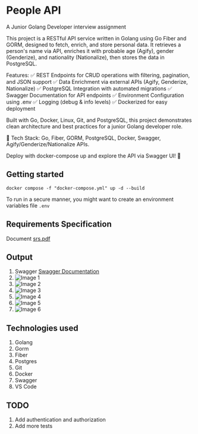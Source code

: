 # People API

A Junior Golang Developer interview assignment

This project is a RESTful API service written in Golang using Go Fiber and GORM, designed to fetch, enrich, and store personal data. It retrieves a person's name via API, enriches it with probable age (Agify), gender (Genderize), and nationality (Nationalize), then stores the data in PostgreSQL.

Features:
✅ REST Endpoints for CRUD operations with filtering, pagination, and JSON support
✅ Data Enrichment via external APIs (Agify, Genderize, Nationalize)
✅ PostgreSQL Integration with automated migrations
✅ Swagger Documentation for API endpoints
✅ Environment Configuration using .env
✅ Logging (debug & info levels)
✅ Dockerized for easy deployment

Built with Go, Docker, Linux, Git, and PostgreSQL, this project demonstrates clean architecture and best practices for a junior Golang developer role.

🔹 Tech Stack: Go, Fiber, GORM, PostgreSQL, Docker, Swagger, Agify/Genderize/Nationalize APIs.

Deploy with docker-compose up and explore the API via Swagger UI! 🚀

## Getting started

`docker compose -f "docker-compose.yml" up -d --build`

To run in a secure manner, you might want to create an environment variables file `.env`

## Requirements Specification

Document [srs.pdf](./files/srs.pdf)

## Output

1. Swagger [Swagger Documentation](./src/docs/swagger.json)
2. ![Image 1](./files/1.png)
3. ![Image 2](./files/2.png)
4. ![Image 3](./files/3.png)
5. ![Image 4](./files/4.png)
6. ![Image 5](./files/5.png)
7. ![Image 6](./files/6.png)

## Technologies used

1. Golang
2. Gorm
3. Fiber
4. Postgres
5. Git
6. Docker
7. Swagger
8. VS Code

## TODO

1. Add authentication and authorization
2. Add more tests
